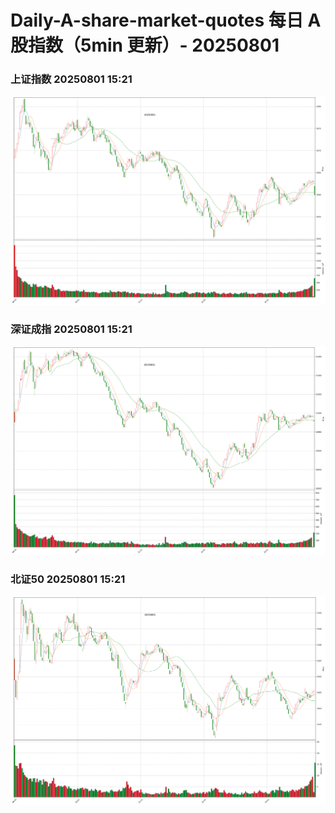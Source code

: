
# Daily-A-share-market-quotes 每日 A 股指数（5min 更新）- 20250801

### 上证指数 20250801 15:21
![](./fig/2025/8/20250801-sh000001.png)

### 深证成指 20250801 15:21
![](./fig/2025/8/20250801-sz399001.png)

### 北证50 20250801 15:21
![](./fig/2025/8/20250801-bj899050.png)
